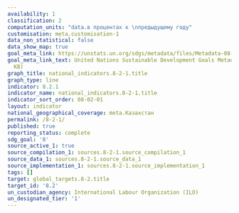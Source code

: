 ```yaml
---
availability: 1
classification: 2
computation_units: "data.в процентах к \nпредыдущему году"
customisation: meta.customisation-1
data_non_statistical: false
data_show_map: true
goal_meta_link: https://unstats.un.org/sdgs/metadata/files/Metadata-08-02-01.pdf
goal_meta_link_text: United Nations Sustainable Development Goals Metadata (PDF 384
  KB)
graph_title: national_indicators.8-2-1.title
graph_type: line
indicator: 8.2.1
indicator_name: national_indicators.8-2-1.title
indicator_sort_order: 08-02-01
layout: indicator
national_geographical_coverage: meta.Казахстан
permalink: /8-2-1/
published: true
reporting_status: complete
sdg_goal: '8'
source_active_1: true
source_compilation_1: sources.8-2-1.source_compilation_1
source_data_1: sources.8-2-1.source_data_1
source_implementation_1: sources.8-2-1.source_implementation_1
tags: []
target: global_targets.8-2.title
target_id: '8.2'
un_custodian_agency: International Labour Organization (ILO)
un_designated_tier: '1'
---
```

